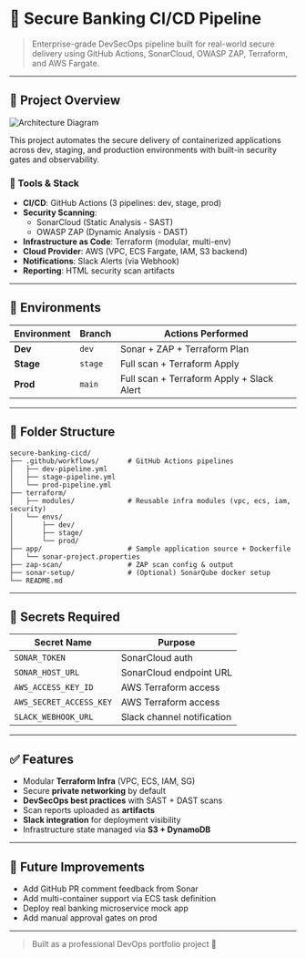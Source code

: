 # 🏦 Secure Banking CI/CD Pipeline

> Enterprise-grade DevSecOps pipeline built for real-world secure delivery using GitHub Actions, SonarCloud, OWASP ZAP, Terraform, and AWS Fargate.

---

## 🔐 Project Overview
![Architecture Diagram](docs/secure-banking-architecture.png)


This project automates the secure delivery of containerized applications across dev, staging, and production environments with built-in security gates and observability.

### 🔧 Tools & Stack

- **CI/CD**: GitHub Actions (3 pipelines: dev, stage, prod)
- **Security Scanning**:
  - SonarCloud (Static Analysis - SAST)
  - OWASP ZAP (Dynamic Analysis - DAST)
- **Infrastructure as Code**: Terraform (modular, multi-env)
- **Cloud Provider**: AWS (VPC, ECS Fargate, IAM, S3 backend)
- **Notifications**: Slack Alerts (via Webhook)
- **Reporting**: HTML security scan artifacts

---

## 🚀 Environments

| Environment | Branch | Actions Performed |
|-------------|--------|------------------|
| **Dev**     | `dev`  | Sonar + ZAP + Terraform Plan |
| **Stage**   | `stage`| Full scan + Terraform Apply |
| **Prod**    | `main` | Full scan + Terraform Apply + Slack Alert |

---

## 📂 Folder Structure

```
secure-banking-cicd/
├── .github/workflows/       # GitHub Actions pipelines
│   ├── dev-pipeline.yml
│   ├── stage-pipeline.yml
│   └── prod-pipeline.yml
├── terraform/
│   ├── modules/             # Reusable infra modules (vpc, ecs, iam, security)
│   └── envs/
│       ├── dev/
│       ├── stage/
│       └── prod/
├── app/                     # Sample application source + Dockerfile
│   └── sonar-project.properties
├── zap-scan/                # ZAP scan config & output
├── sonar-setup/             # (Optional) SonarQube docker setup
└── README.md
```

---

## 🔔 Secrets Required

| Secret Name             | Purpose                        |
|-------------------------|--------------------------------|
| `SONAR_TOKEN`           | SonarCloud auth                |
| `SONAR_HOST_URL`        | SonarCloud endpoint URL        |
| `AWS_ACCESS_KEY_ID`     | AWS Terraform access           |
| `AWS_SECRET_ACCESS_KEY` | AWS Terraform access           |
| `SLACK_WEBHOOK_URL`     | Slack channel notification     |

---

## ✅ Features

- Modular **Terraform Infra** (VPC, ECS, IAM, SG)
- Secure **private networking** by default
- **DevSecOps best practices** with SAST + DAST scans
- Scan reports uploaded as **artifacts**
- **Slack integration** for deployment visibility
- Infrastructure state managed via **S3 + DynamoDB**

---

## 🧠 Future Improvements

- Add GitHub PR comment feedback from Sonar
- Add multi-container support via ECS task definition
- Deploy real banking microservice mock app
- Add manual approval gates on prod

---

> Built as a professional DevOps portfolio project 💼
